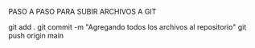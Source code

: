 PASO A PASO PARA SUBIR ARCHIVOS A GIT

git add .
git commit -m "Agregando todos los archivos al repositorio"
git push origin main
